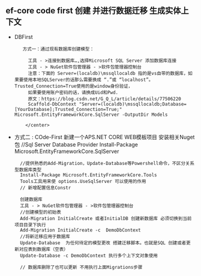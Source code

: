 ## ef-core code first 创建 并进行数据迁移 生成实体上下文

 + DBFirst 

          方式一：通过现有数据库创建模型：

            工具 - >连接到数据库…,选择Microsoft SQL Server 添加数据库连接
            工具 - > NuGet软件包管理器 - >软件包管理器控制台
            注意：下面的 Server=(localdb)\mssqllocaldb 指的是vs自带的数据库，如果要使用本地SQLServer的话那么需要换成 “.”或 “localhost”。Trusted_Connection=True使用的是window身份验证，
            如果要使用账户密码的话，请换成Uid和Pwd.
            原文：https://blog.csdn.net/G_Q_L/article/details/77506220 
            Scaffold-DbContext "Server=(localdb)\mssqllocaldb;Database=[YourDatabase];Trusted_Connection=True;" Microsoft.EntityFrameworkCore.SqlServer -OutputDir Models
            
           </center>

+ 方式二 : COde-First
        新建一个APS.NET CORE WEB模板项目
        安装相关Nuget包
        //Sql Server Database Provider
        Install-Package Microsoft.EntityFrameworkCore.SqlServer
    
        //提供熟悉的Add-Migration，Update-Database等Powershell命令，不区分关系型数据库类型
        Install-Package Microsoft.EntityFrameworkCore.Tools  
        Tools工具用来使 options.UseSqlServer 可以使用的作用
        // 新增配置信息Constr 

        创建数据库 
        工具 - > NuGet软件包管理器 - >软件包管理器控制台 
        //创建模型的初始表 
        Add-Migration InitialCreate 或者InitialDB 创建新数据库 必须切换到当前项目目录下执行 
        Add-Migration InitialCreate -c  DemoDbContext
        //将新迁移应用于数据库 
        Update-Database  为任何待定的模型更改 搭建迁移脚本。也就是SQL 创建或者更新对应表到数据库（空表） 
        Update-Database -c DemoDbContext 执行多个上下文对象使用

        // 数据库删除了也可以更新 不用执行上面Migrations步骤
       

